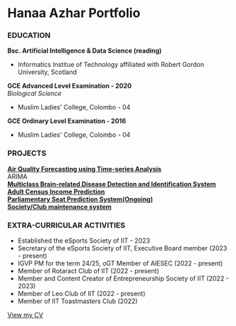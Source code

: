 # Hanaa Azhar Portfolio

### EDUCATION 
 **Bsc. Artificial Intelligence & Data Science (reading)**
 - Informatics Institue of Technology affiliated with Robert Gordon University, Scotland

 **GCE Advanced Level Examination - 2020**
 <br> *Biological Science*
 - Muslim Ladies' College, Colombo - 04

**GCE Ordinary Level Examination - 2016**
- Muslim Ladies' College, Colombo - 04

### PROJECTS
**[Air Quality Forecasting using Time-series Analysis](https://github.com/Exper626/Air-Quality-DE)** <br>
ARIMA <br>
**[Multiclass Brain-related Disease Detection and Identification System](https://github.com/Uziii-man/Cranium-Cryptics)** <br>
**[Adult Census Income Prediction](https://github.com/Exper626/Census-Income-ML)** <br>
**[Parliamentary Seat Prediction System(Ongoing)](https://github.com/Exper626/CyberMace)** <br>
**[Society/Club maintenance system](https://github.com/Exper626/Societas_Futuis)** <br>

### EXTRA-CURRICULAR ACTIVITIES
- Established the eSports Society of IIT - 2023
- Secretary of the eSports Society of IIT, Executive Board member (2023 - present)
- IGVP PM for the term 24/25, oGT Member of AIESEC (2022 - present)
- Member of Rotaract Club of IIT (2022 - present)
- Member and Content Creator of Entrepreneurship Society of IIT (2022 - 2023)
- Member of Leo Club of IIT (2022 - present)
- Member of IIT Toastmasters Club (2022)

[View my CV](assets/Hanaa_Azhar_resume.pdf)
